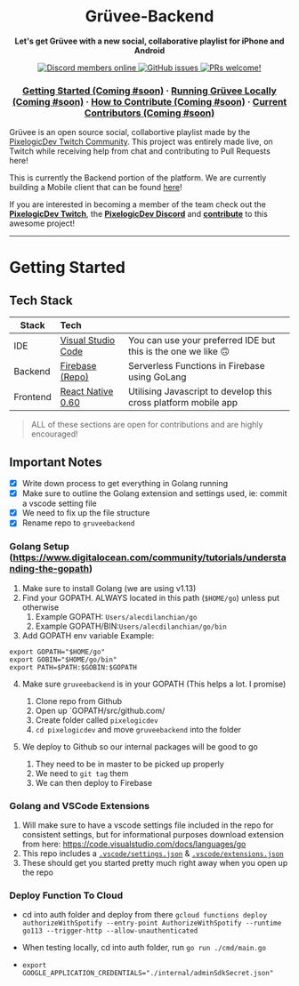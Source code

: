 <h1 align="center">Grüvee-Backend</h1>
<p align="center">
  <strong>Let's get Grüvee with a new social, collaborative playlist for iPhone and Android</strong>
</p>

<p align="center">
    <a href="https://discordapp.com/invite/ubgX6T8">
        <img src="https://img.shields.io/discord/391635862959554561?label=Discord" alt="Discord members online" />
    </a>
    <a href="https://github.com/pixelogicdev/gruvee">
        <img alt="GitHub issues" src="https://img.shields.io/github/issues/pixelogicdev/gruvee-backend">
    </a>
    <a href="#-how-to-contribute">
        <img src="https://img.shields.io/badge/PRs-welcome-brightgreen.svg" alt="PRs welcome!" />
    </a>
</p>

<h3 align="center">
 <a href="#getting-started">Getting Started (Coming #soon)</a>
  <span> · </span>
  <a href="#running-grüvee-locally">Running Grüvee Locally (Coming #soon)</a>
  <span> · </span>
  <a href="#-how-to-contribute">How to Contribute (Coming #soon)</a>
  <span> · </span>
  <a href="#current-contributors">Current Contributors (Coming #soon)</a>
  
</h3>

Grüvee is an open source social, collabortive playlist made by the [PixelogicDev Twitch Community](https://twitch.tv/pixelogicdev). This project was entirely made live, on Twitch while receiving help from chat and contributing to Pull Requests here!

This is currently the Backend portion of the platform. We are currently building a Mobile client that can be found [here](https://github.com/PixelogicDev/Gruvee-Mobile)!

If you are interested in becoming a member of the team check out the **[PixelogicDev Twitch](https://twitch.tv/pixelogicdev)**, the **[PixelogicDev Discord](https://discord.gg/ubgX6T8)** and **[contribute](#-how-to-contribute)** to this awesome project!

---

# Getting Started

## Tech Stack

| Stack    | Tech                                                                                       |                                                                |
| -------- | :----------------------------------------------------------------------------------------- | :------------------------------------------------------------- |
| IDE      | [Visual Studio Code](https://code.visualstudio.com/)                                       | You can use your preferred IDE but this is the one we like 🙃  |
| Backend  | [Firebase (Repo)](https://github.com/PixelogicDev/Gruvee-Backend)                          | Serverless Functions in Firebase using GoLang                  |
| Frontend | [React Native 0.60](<[LinkToReactNative0.60](https://www.npmjs.com/package/react-native)>) | Utilising Javascript to develop this cross platform mobile app |

> ALL of these sections are open for contributions and are highly encouraged!

## Important Notes

- [x] Write down process to get everything in Golang running
- [x] Make sure to outline the Golang extension and settings used, ie: commit a vscode setting file
- [x] We need to fix up the file structure
- [x] Rename repo to `gruveebackend`

### Golang Setup (https://www.digitalocean.com/community/tutorials/understanding-the-gopath)

1. Make sure to install Golang (we are using v1.13)
2. Find your GOPATH. ALWAYS located in this path (`$HOME/go`) unless put otherwise
   1. Example GOPATH: `Users/alecdilanchian/go`
   2. Example GOPATH/BIN:`Users/alecdilanchian/go/bin`
3. Add GOPATH env variable
   Example:

```
export GOPATH="$HOME/go"
export GOBIN="$HOME/go/bin"
export PATH=$PATH:$GOBIN:$GOPATH
```

4. Make sure `gruveebackend` is in your GOPATH (This helps a lot. I promise)
   1. Clone repo from Github
   2. Open up `GOPATH/src/github.com/
   3. Create folder called `pixelogicdev`
   4. `cd pixelogicdev` and move `gruveebackend` into the folder

5. We deploy to Github so our internal packages will be good to go 
   1. They need to be in master to be picked up properly
   2. We need to `git tag` them 
   3. We can then deploy to Firebase

### Golang and VSCode Extensions

1. Will make sure to have a vscode settings file included in the repo for consistent settings, but for informational purposes download extension from here: https://code.visualstudio.com/docs/languages/go
2. This repo includes a [`.vscode/settings.json`](.vscode/settings.json) & [`.vscode/extensions.json`](.vscode/extensions.json)
3. These should get you started pretty much right away when you open up the repo

### Deploy Function To Cloud

- cd into auth folder and deploy from there
  `gcloud functions deploy authorizeWithSpotify --entry-point AuthorizeWithSpotify --runtime go113 --trigger-http --allow-unauthenticated`

- When testing locally, cd into auth folder, run `go run ./cmd/main.go`
- `export GOOGLE_APPLICATION_CREDENTIALS="./internal/adminSdkSecret.json"`
